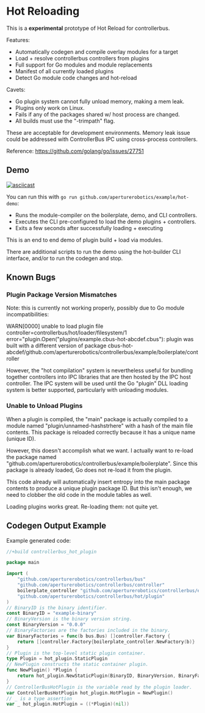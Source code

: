 # Hot Reloading

This is a **experimental** prototype of Hot Reload for controllerbus.

Features:

 - Automatically codegen and compile overlay modules for a target
 - Load + resolve controllerbus controllers from plugins
 - Full support for Go modules and module replacements
 - Manifest of all currently loaded plugins
 - Detect Go module code changes and hot-reload

Cavets:

 - Go plugin system cannot fully unload memory, making a mem leak.
 - Plugins only work on Linux.
 - Fails if any of the packages shared w/ host process are changed.
 - All builds must use the "-trimpath" flag.
 
These are acceptable for development environments. Memory leak issue could be
addressed with ControllerBus IPC using cross-process controllers.

Reference: https://github.com/golang/go/issues/27751

## Demo

[![asciicast](https://asciinema.org/a/418277.svg)](https://asciinema.org/a/418277)

You can run this with `go run github.com/aperturerobotics/example/hot-demo`:

 - Runs the module-compiler on the boilerplate, demo, and CLI controllers.
 - Executes the CLI pre-configured to load the demo plugins + controllers.
 - Exits a few seconds after successfully loading + executing
 
This is an end to end demo of plugin build + load via modules.

There are additional scripts to run the demo using the hot-builder CLI
interface, and/or to run the codegen and stop.

## Known Bugs

### Plugin Package Version Mismatches

Note: this is currently not working properly, possibly due to Go module
incompatibilities:

WARN[0000] unable to load plugin file 
controller=controllerbus/hot/loader/filesystem/1 
error="plugin.Open(\"plugins/example.cbus-hot-abcdef.cbus\"): 
plugin was built with a different version of package cbus-hot-abcdef/github.com/aperturerobotics/controllerbus/example/boilerplate/controller

However, the "hot compilation" system is nevertheless useful for bundling
together controllers into IPC libraries that are then hosted by the IPC host
controller. The IPC system will be used until the Go "plugin" DLL loading system
is better supported, particularly with unloading modules.

### Unable to Unload Plugins

When a plugin is compiled, the "main" package is actually compiled to a module
named "plugin/unnamed-hashstrhere" with a hash of the main file contents. This
package is reloaded correctly because it has a unique name (unique ID).

However, this doesn't accomplish what we want. I actually want to re-load the
package named "github.com/aperturerobotics/controllerbus/example/boilerplate".
Since this package is already loaded, Go does not re-load it from the plugin.

This code already will automatically insert entropy into the main package
contents to produce a unique plugin package ID. But this isn't enough, we need
to clobber the old code in the module tables as well.

Loading plugins works great. Re-loading them: not quite yet.

## Codegen Output Example

Example generated code:

```go
//+build controllerbus_hot_plugin

package main

import (
	"github.com/aperturerobotics/controllerbus/bus"
	"github.com/aperturerobotics/controllerbus/controller"
	boilerplate_controller "github.com/aperturerobotics/controllerbus/example/boilerplate/controller"
	"github.com/aperturerobotics/controllerbus/hot/plugin"
)
// BinaryID is the binary identifier.
const BinaryID = "example-binary"
// BinaryVersion is the binary version string.
const BinaryVersion = "0.0.0"
// BinaryFactories are the factories included in the binary.
var BinaryFactories = func(b bus.Bus) []controller.Factory {
	return []controller.Factory{boilerplate_controller.NewFactory(b)}
}
// Plugin is the top-level static plugin container.
type Plugin = hot_plugin.StaticPlugin
// NewPlugin constructs the static container plugin.
func NewPlugin() *Plugin {
	return hot_plugin.NewStaticPlugin(BinaryID, BinaryVersion, BinaryFactories)
}
// ControllerBusHotPlugin is the variable read by the plugin loader.
var ControllerBusHotPlugin hot_plugin.HotPlugin = NewPlugin()
// _ is a type assertion
var _ hot_plugin.HotPlugin = ((*Plugin)(nil))
```
